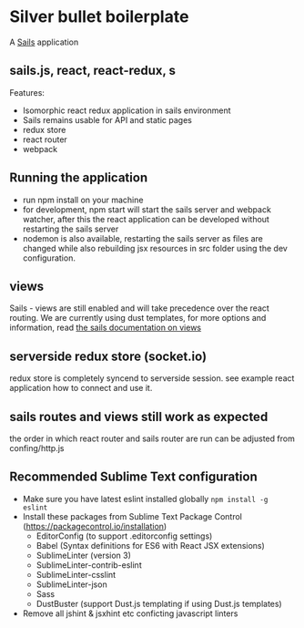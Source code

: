 # Silver bullet boilerplate
A [Sails](http://sailsjs.org) application

## sails.js, react, react-redux, s


Features:
- Isomorphic react redux application in sails environment
- Sails remains usable for API and static pages
- redux store
- react router
- webpack

## Running the application
- run npm install on your machine
- for development, npm start will start the sails server and webpack watcher,
  after this the react application can be developed without restarting the sails
  server
- nodemon is also available, restarting the sails server as files are changed
  while also rebuilding jsx resources in src folder using the dev configuration.


## views

Sails - views are still enabled and will take precedence over the react routing.
We are currently using dust templates, for more options and information, read [the sails documentation on views](http://sailsjs.org/documentation/concepts/views)

## serverside redux store (socket.io)

redux store is completely syncend to serverside session. see example react application
how to connect and use it.

## sails routes and views still work as expected

the order in which react router and sails router are run can be adjusted from
confing/http.js

## Recommended Sublime Text configuration

- Make sure you have latest eslint installed globally `npm install -g eslint`
- Install these packages from Sublime Text Package Control (https://packagecontrol.io/installation)
  - EditorConfig (to support .editorconfig settings)
  - Babel (Syntax definitions for ES6 with React JSX extensions)
  - SublimeLinter (version 3)
  - SublimeLinter-contrib-eslint
  - SublimeLinter-csslint
  - SublimeLinter-json
  - Sass
  - DustBuster (support Dust.js templating if using Dust.js templates)
- Remove all jshint & jsxhint etc conficting javascript linters
